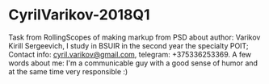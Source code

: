# CyrilVarikov-2018Q1
Task from RollingScopes of making markup from PSD
about author: Varikov Kirill Sergeevich, 
I study in BSUIR in the second year the specialty POIT;
Contact info: cyril.varikov@gmail.com, telegram: +375336253369.
A few words about me: I'm a communicable guy with a good sense of humor and at the same time very responsible :)